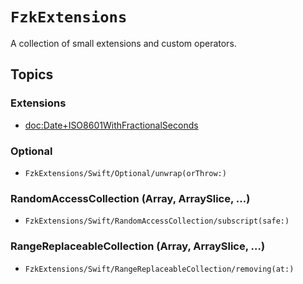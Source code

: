 # ``FzkExtensions``

A collection of small extensions and custom operators.


## Topics

### Extensions

- <doc:Date+ISO8601WithFractionalSeconds>


### Optional

- ``FzkExtensions/Swift/Optional/unwrap(orThrow:)``


### RandomAccessCollection (Array, ArraySlice, …)

- ``FzkExtensions/Swift/RandomAccessCollection/subscript(safe:)``


### RangeReplaceableCollection (Array, ArraySlice, …)

- ``FzkExtensions/Swift/RangeReplaceableCollection/removing(at:)``
